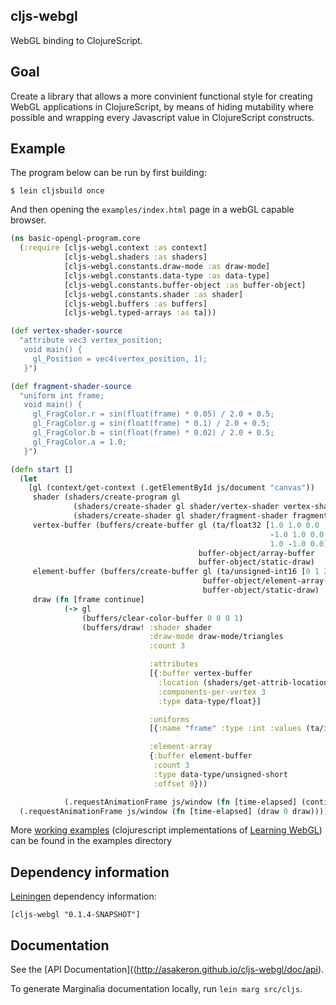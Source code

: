 cljs-webgl
----
WebGL binding to ClojureScript.

Goal
----
Create a library that allows a more convinient functional style for creating WebGL applications in ClojureScript, by means of hiding mutability where possible and wrapping every Javascript value in ClojureScript constructs.

Example
----
The program below can be run by first building:

    $ lein cljsbuild once

And then opening the `examples/index.html` page in a webGL capable browser.

```clojure
(ns basic-opengl-program.core
  (:require [cljs-webgl.context :as context]
            [cljs-webgl.shaders :as shaders]
            [cljs-webgl.constants.draw-mode :as draw-mode]
            [cljs-webgl.constants.data-type :as data-type]
            [cljs-webgl.constants.buffer-object :as buffer-object]
            [cljs-webgl.constants.shader :as shader]
            [cljs-webgl.buffers :as buffers]
            [cljs-webgl.typed-arrays :as ta]))

(def vertex-shader-source
  "attribute vec3 vertex_position;
   void main() {
     gl_Position = vec4(vertex_position, 1);
   }")

(def fragment-shader-source
  "uniform int frame;
   void main() {
     gl_FragColor.r = sin(float(frame) * 0.05) / 2.0 + 0.5;
     gl_FragColor.g = sin(float(frame) * 0.1) / 2.0 + 0.5;
     gl_FragColor.b = sin(float(frame) * 0.02) / 2.0 + 0.5;
     gl_FragColor.a = 1.0;
   }")

(defn start []
  (let
    [gl (context/get-context (.getElementById js/document "canvas"))
     shader (shaders/create-program gl
              (shaders/create-shader gl shader/vertex-shader vertex-shader-source)
              (shaders/create-shader gl shader/fragment-shader fragment-shader-source))
     vertex-buffer (buffers/create-buffer gl (ta/float32 [1.0 1.0 0.0
                                                          -1.0 1.0 0.0
                                                          1.0 -1.0 0.0])
                                          buffer-object/array-buffer
                                          buffer-object/static-draw)
     element-buffer (buffers/create-buffer gl (ta/unsigned-int16 [0 1 2])
                                           buffer-object/element-array-buffer
                                           buffer-object/static-draw)
     draw (fn [frame continue]
            (-> gl
                (buffers/clear-color-buffer 0 0 0 1)
                (buffers/draw! :shader shader
                               :draw-mode draw-mode/triangles
                               :count 3

                               :attributes
                               [{:buffer vertex-buffer
                                 :location (shaders/get-attrib-location gl shader "vertex_position")
                                 :components-per-vertex 3
                                 :type data-type/float}]

                               :uniforms
                               [{:name "frame" :type :int :values (ta/int32 [frame])}]

                               :element-array
                               {:buffer element-buffer
                                :count 3
                                :type data-type/unsigned-short
                                :offset 0}))

            (.requestAnimationFrame js/window (fn [time-elapsed] (continue (inc frame) continue))))]
  (.requestAnimationFrame js/window (fn [time-elapsed] (draw 0 draw)))))

```

More [working examples](http://asakeron.github.io/cljs-webgl/examples/learningwebgl/lesson_01.html) 
(clojurescript implementations of [Learning WebGL](http://learningwebgl.com/blog/?page_id=1217))
can be found in the examples directory

Dependency information
----

[Leiningen](http://github.com/technomancy/leiningen/) dependency information:

```
[cljs-webgl "0.1.4-SNAPSHOT"]
```

Documentation
----
See the [API Documentation]((http://asakeron.github.io/cljs-webgl/doc/api).

To generate Marginalia documentation locally, run `lein marg src/cljs`.
